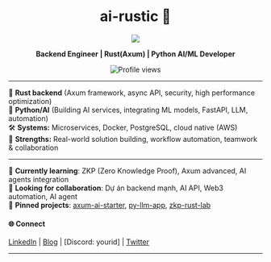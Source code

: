 <h1 align="center">ai-rustic 🦀</h1>
<p align="center">
  <img src="https://skillicons.dev/icons?i=rust,python,fastapi,aws,docker,postgresql,git,tensorflow" />
</p>
<p align="center">
  <b>Backend Engineer | Rust(Axum) | Python AI/ML Developer</b>
</p>

<p align="center">
  <img src="https://komarev.com/ghpvc/?username=ai-rustic&label=Profile%20views&color=blue" alt="Profile views"/>
</p>

---

🦀 **Rust backend** (Axum framework, async API, security, high performance optimization)  
🐍 **Python/AI** (Building AI services, integrating ML models, FastAPI, LLM, automation)  
🛠 **Systems:** Microservices, Docker, PostgreSQL, cloud native (AWS)  
🔎 **Strengths:** Real-world solution building, workflow automation, teamwork & collaboration  


---

🚀 **Currently learning**: ZKP (Zero Knowledge Proof), Axum advanced, AI agents integration  
🤝 **Looking for collaboration**: Dự án backend mạnh, AI API, Web3 automation, AI agent  
📌 **Pinned projects**: [axum-ai-starter](#), [py-llm-app](#), [zkp-rust-lab](#)

#### 🌐 Connect
[LinkedIn](#) | [Blog](#) | [Discord: yourid] | [Twitter](#)

---
